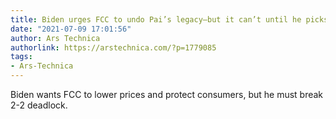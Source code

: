 ```yaml
---
title: Biden urges FCC to undo Pai’s legacy—but it can’t until he picks a third Democrat
date: "2021-07-09 17:01:56"
author: Ars Technica
authorlink: https://arstechnica.com/?p=1779085
tags:
- Ars-Technica
---
```

Biden wants FCC to lower prices and protect consumers, but he must break 2-2 deadlock.